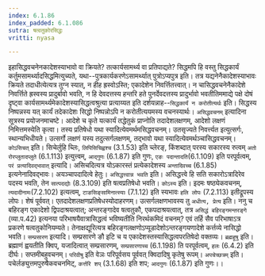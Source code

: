 ```yaml
---
index: 6.1.86
index_padded: 6.1.086
sutra: षत्वतुकोरसिद्धः
vritti: nyasa

---
```

इहासिद्धवचनेनकादेशस्याभावो वा क्रियते? तत्कार्यसामर्थ्य वा प्रतिपाद्यते? सिद्धमपि हि वस्तु सिद्धकार्यं कर्तुमसामर्थ्यादसिद्धमित्युच्यते, यथा--पुत्रकार्यकरणेऽसामर्थ्यात् पुत्रोऽप्यपुत्र इति। तत्र यद्यनेनैकादेशस्याभावः क्रियते तदाधीत्येत्यत्र तुग्न स्यात्, न हीह ह्रस्वोऽस्ति; एकादेशेन निवर्त्तितत्त्वात्। न चासिद्धवचनेनैकादेशे निवर्त्तिते ह्रस्वस्य प्रादुर्बावो भवति, न हि देवदत्तस्य हन्तरि हते पुनर्देवदत्तस्य प्रादुर्भावो भवतीतिममाद्ये पक्षे दोषं दृष्ट्वा कार्यसामर्थ्यमेकादेशस्यासिद्धत्वश्रुत्या प्रत्याय्यत इति दर्शयन्नाह--`सिद्धकार्यं न करोतीत्यर्थः` इति। सिद्धस्य निष्पन्नस्य यत् कार्यं तदेकादेशः सिद्धो निष्पन्नोऽपि न करोतीत्ययमस्य वचनस्यार्थः। `असिद्धवचनम्` इत्यादिना सूत्रस्य प्रयोजनमाचष्टे। आदेशे च कृते यत्कार्यं तद्धेतुकं प्राप्नोति तदादेशलक्षणम्, आदेशो लक्षणं निमित्तमस्येति कृत्वा। तस्य प्रतिषेधो यथा स्यादित्येवमर्थमसिद्धवचनम्। उतसृज्यते निवर्त्त्यत इत्युत्सर्गः, स्थान्यभिधीयते। उत्सर्गो लक्षणं यस्य तदुत्सर्गलक्षणम्, तद्भावो यथा स्यादित्येवमर्थञ्चासिद्धवचनम्। `कोऽसिचत्` इति। सिचेर्लुहि च्लिः, `लिपिसिचिह्वश्च` (3.1.53) इति च्लेरङ्, किंशब्दात् परस्य सकारस्य रुत्वम् `अतो रोरप्लुतादप्लुते` (6.1.113) इत्युत्त्वम्, `आद्गुणः` (6.1.87) इति गुणः, `एङः पदान्तादति`(6.1.109) इति परपूर्वत्वम्, `परं प्रत्यादिवद्भावात्` इत्यादि। असिचदित्यत्र योऽकारस्तं प्रत्येकादेशस्य `अन्तादिवच्च` (6.1.85) इत्यनेनादिवद्भावः। अयञ्चापदादित्वे हेतुः। `असिद्धत्त्वान्न भवति` इति। असिद्धत्त्वे हि सति सकारोऽत्रादिरेव पदस्य भवति, तेन `सात्पदद्योः` (8.3.109) इति षत्वप्रतिषेधो भवति। `कोऽस्य` इति। इदमः षष्ठ्येकवचनम्, `त्यदादीनामः`(7.2.102) इत्यत्वम्, `टाङसिङ्सामिनात्स्याः` (7.1.12) इति स्यभावः `हलि लोपः` (7.2.113) इतीद्रूपस्य लोपः। शेषं पूर्ववत्। एतदादेशलक्षणप्रतिषेधस्योदाहरणम्। उत्सर्गलक्षणभावस्य तु `अधीत्य, प्रेत्य` इति। ननु च बहिरङ्ग एकादेशो द्विपदाश्रयत्वात्; अन्तरङ्गादेव षत्वतुकौ, एकपदाश्रयत्वात्, तत्र `असिद्धं बहिरङ्गमन्तरङ्गे` (व्या.प.42) इत्यनया परिभाषयैवात्रासिद्धत्वं भविष्यतीति निरर्थकमिदं वचनम्? एवं तर्हि सैव परिभाषाऽत्र प्रकरणे षत्वतुकोनियम्यते। तेनाक्षद्यूरित्यत्र बहिरङ्गलक्षणोऽप्यूडादेशोऽन्तरङ्गयणादेशे कर्त्तव्ये नासिद्धो भवति।
`सम्प्रसारण` इत्यादि। सम्प्रसारणे ङौ इटि च य एकादेशस्तस्यासिद्धत्वपरतिषेदो वक्तव्यः। `ब्रह्महूषु` इति। ब्रह्माणं ह्वयतीति क्विप्, यजादित्वात् सम्प्रसारणम्, `सम्प्रसारणाच्च` (6.1.198) ति परपूर्वत्वम्, `हलः` (6.4.2) इति दीर्घः। सप्तमीबहुवचनम्। `परिवीषु` इति वेञः परिपूर्वसय पूर्ववत् क्विदादिषु कृतेषु रूपम्। `अपचेच्छत्रम्` इति। पचेर्लङ्युत्तमपुरुषैकवचनमिट्, `कर्त्तरि शप्` (3.1.68) इति शप; `आदगुणः` (6.1.87) इति गुणः।।